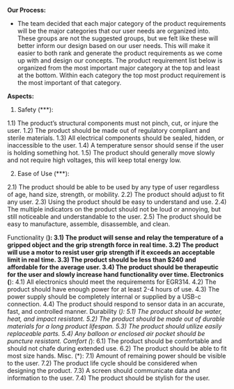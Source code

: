 **Our Process:**
* The team decided that each major category of the product requirements will  be the major categories that our user needs are organized into. These groups are not the suggested groups, but we felt like these will better inform our design based on our user needs. This will make it easier to both rank and generate the product requirements as we come up with and design our concepts. The product requirement list below is organized from the most important major category at the top and least at the bottom. Within each category the top most product requirement is the most important of that category.

**Aspects:**
1. Safety (***):

1.1) The product’s structural components must not pinch, cut, or injure the user. 
1.2) The product should be made out of regulatory compliant and sterile materials.
1.3) All electrical components should be sealed, hidden, or inaccessible to the user.
1.4) A temperature sensor should sense if the user is holding something hot.
1.5) The product should generally move slowly and not require high voltages, this will keep total energy low.

2. Ease of Use (***):

2.1) The product should be able to be used by any type of user regardless of age, hand size, strength, or mobility.
2.2) The product should adjust to fit any user.
2.3) Using the product should be easy to understand and use.
2.4) The multiple indicators on the product should not be loud or annoying, but still noticeable and understandable to the user.
2.5) The product should be easy to manufacture, assemble, disassemble, and clean.

Functionality (**):
3.1) The product will sense and relay the temperature of a gripped object and the grip strength force in real time.
3.2) The product will use a motor to resist user grip strength if it exceeds an acceptable limit in real time.
3.3) The product should be less than $240 and affordable for the average user.
3.4) The product should be therapeutic for the user and slowly increase hand functionality over time.
Electronics (**):
	4.1) All electronics should meet the requirements for EGR314.
	4.2) The product should have enough power for at least 2-4 hours of use.
	4.3) The power supply should be completely internal or supplied by a USB-c connection.
4.4) The product should respond to sensor data in an accurate, fast, and controlled manner.
Durability (*):
5.1) The product should be water, heat, and impact resistant.
5.2) The product should be made out of durable materials for a long product lifespan.
5.3) The product should utilize easily replaceable parts.
5.4) Any balloon or enclosed air pocket should be puncture resistant.
Comfort (*):
6.1) The product should be comfortable and should not chafe during extended use.
6.2) The product should be able to fit most size hands.
Misc. (*):
	7.1) Amount of remaining power should be visible to the user.
	7.2) The product life cycle should be considered when designing the product.
	7.3) A screen should communicate data and information to the user.
	7.4) The product should be stylish for the user.
